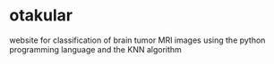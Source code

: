 # otakular
website for classification of brain tumor MRI images using the python programming language and the KNN algorithm
